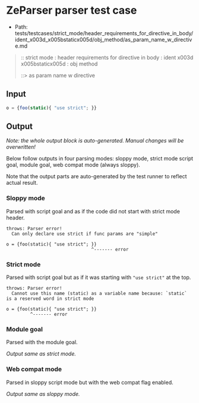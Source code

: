 # ZeParser parser test case

- Path: tests/testcases/strict_mode/header_requirements_for_directive_in_body/ident_x003d_x005bstaticx005d/obj_method/as_param_name_w_directive.md

> :: strict mode : header requirements for directive in body : ident x003d x005bstaticx005d : obj method
>
> ::> as param name w directive

## Input


`````js
o = {foo(static){ "use strict"; }}
`````

## Output

_Note: the whole output block is auto-generated. Manual changes will be overwritten!_

Below follow outputs in four parsing modes: sloppy mode, strict mode script goal, module goal, web compat mode (always sloppy).

Note that the output parts are auto-generated by the test runner to reflect actual result.

### Sloppy mode

Parsed with script goal and as if the code did not start with strict mode header.

`````
throws: Parser error!
  Can only declare use strict if func params are "simple"

o = {foo(static){ "use strict"; }}
                                ^------- error
`````

### Strict mode

Parsed with script goal but as if it was starting with `"use strict"` at the top.

`````
throws: Parser error!
  Cannot use this name (static) as a variable name because: `static` is a reserved word in strict mode

o = {foo(static){ "use strict"; }}
         ^------- error
`````


### Module goal

Parsed with the module goal.

_Output same as strict mode._

### Web compat mode

Parsed in sloppy script mode but with the web compat flag enabled.

_Output same as sloppy mode._
